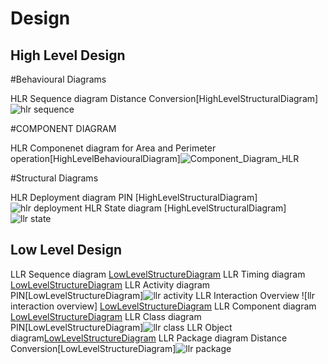 # Design

## High Level Design 

#Behavioural Diagrams

HLR Sequence diagram Distance Conversion[HighLevelStructuralDiagram]![hlr sequence](https://user-images.githubusercontent.com/78848560/107903132-66feea80-6f6e-11eb-9812-bb5eda44257a.PNG)



#COMPONENT DIAGRAM 

HLR Componenet diagram for Area and Perimeter operation[HighLevelBehaviouralDiagram]![Component_Diagram_HLR](https://user-images.githubusercontent.com/78848729/107907163-edb8c500-6f78-11eb-9f07-2fc96bc2f6e1.PNG)

#Structural Diagrams

HLR Deployment diagram PIN [HighLevelStructuralDiagram]![hlr deployment](https://user-images.githubusercontent.com/78853960/107882453-6b47eb00-6f0f-11eb-9bd2-6890a3b29f0b.png)
HLR State diagram [HighLevelStructuralDiagram]![llr state](https://user-images.githubusercontent.com/78853960/107883401-cb8d5b80-6f14-11eb-831e-b5964bcc8879.png)


## Low Level Design 

LLR Sequence diagram [LowLevelStructureDiagram](https://github.com/99003732/Team2/blob/master/Mini%20Project/2_Architecture/Behaviour%20Diagram/LLR/AreaPerimeter_LLR_SequenceDiagram.jpg)
LLR Timing diagram [LowLevelStructureDiagram](https://github.com/99003732/Team2/blob/master/Mini%20Project/2_Architecture/Behaviour%20Diagram/LLR/Blank%20diagram.png)
LLR Activity diagram PIN[LowLevelStructureDiagram]![llr activity](https://user-images.githubusercontent.com/78853960/107883313-47d36f00-6f14-11eb-92aa-0f4c6721918e.png)
LLR Interaction Overview ![llr interaction overview] [LowLevelStructureDiagram](https://user-images.githubusercontent.com/78848560/107903386-1d62cf80-6f6f-11eb-9e9d-53afd7180571.PNG)
LLR Component diagram [LowLevelStructureDiagram](https://github.com/99003732/Team2/blob/master/Mini%20Project/2_Architecture/Structural%20Diagram/LLR/AreaPerimeter_LLR_ComponentDiagram.jpg)
LLR Class diagram PIN[LowLevelStructureDiagram]![llr class](https://user-images.githubusercontent.com/78853960/107882542-ec06e700-6f0f-11eb-90ff-98996daf37e8.png)
LLR Object diagram[LowLevelStructureDiagram](https://github.com/99003732/Team2/blob/master/Mini%20Project/2_Architecture/Structural%20Diagram/LLR/LLR%20obj.png)
LLR Package diagram Distance Conversion[LowLevelStructureDiagram]![llr package](https://user-images.githubusercontent.com/78848560/107903219-a9c0c280-6f6e-11eb-94a0-f0c88978b435.PNG)
